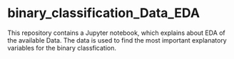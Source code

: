 # binary_classification_Data_EDA
This repository contains a Jupyter notebook, which explains about EDA of the available Data. The data is used to find the most important explanatory variables for the binary classfication.
